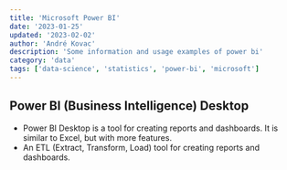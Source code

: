```yaml
---
title: 'Microsoft Power BI'
date: '2023-01-25'
updated: '2023-02-02'
author: 'André Kovac'
description: 'Some information and usage examples of power bi'
category: 'data'
tags: ['data-science', 'statistics', 'power-bi', 'microsoft']
---
```


## Power BI (Business Intelligence) Desktop

- Power BI Desktop is a tool for creating reports and dashboards. It is similar to Excel, but with more features.
- An ETL (Extract, Transform, Load) tool for creating reports and dashboards.
